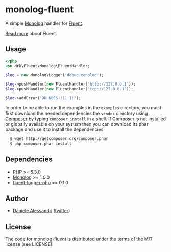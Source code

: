 monolog-fluent
==============

A simple [Monolog](http://github.com/Seldaek/monolog) handler for [Fluent](http://fluentd.org).

[Read more](http://blog.treasure-data.com/post/13047440992/fluentd-the-missing-log-collector) about Fluent.

## Usage ##

```php
<?php
use Nrk\Fluent\Monolog\FluentHandler;

$log = new Monolog\Logger('debug.monolog');

$log->pushHandler(new FluentHandler('http://127.0.0.1'));
$log->pushHandler(new FluentHandler('tcp://127.0.0.1'));

$log->addError("OH NOES!!11!1!");
```

In order to be able to run the examples in the `examples` directory, you must first download
the needed dependencies the `vendor` directory using [Composer](http://packagist.org/about-composer)
by typing `composer install` in a shell. If Composer is not installed or globally available on
your system then you can download its phar package and use it to install the dependencies:

```bash
  $ wget http://getcomposer.org/composer.phar
  $ php composer.phar install
```

## Dependencies ##

- PHP >= 5.3.0
- [Monolog](http://github.com/Seldaek/monolog) >= 1.0.0
- [fluent-logger-php](http://github.com/fluent/fluent-logger-php) == 0.1.0

## Author ##

- [Daniele Alessandri](mailto:suppakilla@gmail.com) ([twitter](http://twitter.com/JoL1hAHN))

## License ##

The code for monolog-fluent is distributed under the terms of the MIT license (see LICENSE).
